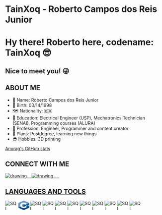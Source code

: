 # TainXoq - Roberto Campos dos Reis Junior
# Hy there! Roberto here, codename: TainXoq :sunglasses:
## Nice to meet you! :stuck_out_tongue_winking_eye:

## ABOUT ME
  * 🧔 Name: Roberto Campos dos Reis Junior
  * 🎂 Birth: 03/14/1998
  * 🗺️ Nationality: 🇧🇷
  * 🏫 Education: Electrical Engineer (USP), Mechatronics Technician (SENAI), Programming courses (ALURA)
  * 👷 Profession: Engineer, Programmer and content creator
  * 🌱 Plans: Postdegree, learning new things
  * 😎 Hobbies: 3D printing 

[Anurag's GitHub stats](https://github-readme-stats.vercel.app/api?TainXoq=anuraghazra&show_icons=true&theme=radical)
 
## CONNECT WITH ME
  <!-- [<img align="left" alt="LinkedIn" width="30px" src="https://raw.githubusercontent.com/devicons/devicon/9f4f5cdb393299a81125eb5127929ea7bfe42889/icons/linkedin/linkedin-original.svg" />][linkedin]
[<img align="left" alt="YouTube" width="30px" src="https://trucao.com.br/wp-content/uploads/2018/07/youtube-logo.png" />][youtube]
 -->
<a href="https://www.youtube.com/@tainxoq323"><img src="https://res.cloudinary.com/importdata/image/upload/v1595012354/yt_logo_jjgys4.png" alt="drawing" width="100"/>&nbsp;&nbsp;&nbsp;&nbsp;<a href="https://www.linkedin.com/in/robertocamposdosreisjunior"><img src="https://res.cloudinary.com/importdata/image/upload/v1595012354/linkedin_t9qiwy.png" alt="drawing" width="100"/> &nbsp;&nbsp;&nbsp;&nbsp;
<br />

 ## LANGUAGES AND TOOLS
 
 <img align="left" alt="SQL" height="30" width="40" src="https://cdn.jsdelivr.net/gh/devicons/devicon/icons/c/c-original.svg" />
 <img align="left" alt="SQL" height="30" width="40" src="https://raw.githubusercontent.com/devicons/devicon/9f4f5cdb393299a81125eb5127929ea7bfe42889/icons/cplusplus/cplusplus-original.svg" />
 <img align="left" alt="SQL" height="30" width="40" src="https://cdn.jsdelivr.net/gh/devicons/devicon/icons/embeddedc/embeddedc-original-wordmark.svg" />
<img align="left" alt="SQL" height="30" width="40" src="https://cdn.jsdelivr.net/gh/devicons/devicon/icons/arduino/arduino-original-wordmark.svg" />
 <img align="left" alt="SQL" height="30" width="40" src="https://cdn.jsdelivr.net/gh/devicons/devicon/icons/git/git-original.svg" />
 <img align="left" alt="SQL" height="30" width="40" src="https://cdn.jsdelivr.net/gh/devicons/devicon/icons/html5/html5-original.svg" />
 <img align="left" alt="SQL" height="30" width="40" src="https://cdn.jsdelivr.net/gh/devicons/devicon/icons/css3/css3-original.svg" />
 <img align="left" alt="SQL" height="30" width="40" src="https://cdn.jsdelivr.net/gh/devicons/devicon/icons/javascript/javascript-original.svg" />
  <img align="left" alt="SQL" height="30" width="40" src="https://cdn.jsdelivr.net/gh/devicons/devicon/icons/java/java-original.svg" />
 <img align="left" alt="SQL" height="30" width="40" src="https://cdn.jsdelivr.net/gh/devicons/devicon/icons/vscode/vscode-original.svg" />
 <img align="left" alt="SQL" height="30" width="40" src="https://cdn.jsdelivr.net/gh/devicons/devicon/icons/latex/latex-original.svg" />

